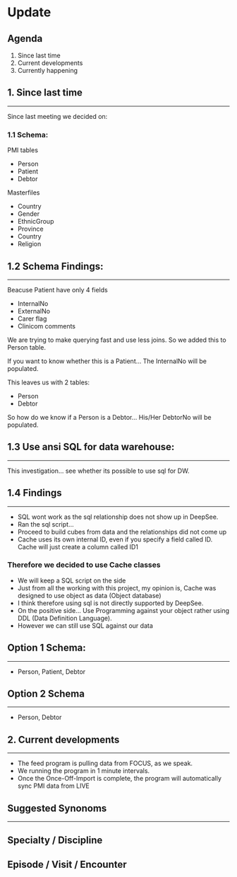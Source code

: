 # Update

## Agenda

1. Since last time
2. Current developments
3. Currently happening

## 1. Since last time

---

Since last meeting we decided on:

### 1.1 Schema:

PMI tables
- Person
- Patient
- Debtor

Masterfiles
 - Country
 - Gender
 - EthnicGroup
 - Province
 - Country
 - Religion


## 1.2 Schema Findings:

---

Beacuse Patient have only 4 fields
- InternalNo
- ExternalNo
- Carer flag
- Clinicom comments

We are trying to make querying fast and use less joins. 
So we added this to Person table.

If you want to know whether this is a Patient... The InternalNo will be populated.

This leaves us with 2 tables:

 - Person
 - Debtor

So how do we know if a Person is a Debtor... His/Her DebtorNo will be populated. 
 
## 1.3 Use ansi SQL for data warehouse:

---

This investigation... see whether its possible to 
use sql for DW.


## 1.4 Findings

---

- SQL wont work as the sql relationship does not show up in DeepSee.
- Ran the sql script...
- Proceed to build cubes from data and the relationships did not come up
- Cache uses its own internal ID, even if you specify a field called ID.
  Cache will just create a column called ID1

### Therefore we decided to use Cache classes
- We will keep a SQL script on the side
- Just from all the working with this project, my opinion is, 
  Cache was designed to use object as data (Object database)
- I think therefore using sql is not directly supported by DeepSee.
- On the positive side... Use Programming against your object rather 
  using DDL (Data Definition Language).
- However we can still use SQL against our data

##  Option 1 Schema:

---

 - Person, Patient, Debtor

## Option 2 Schema

---

 - Person, Debtor

## 2. Current developments

---

- The feed program is pulling data from FOCUS, as we speak.
- We running the program in 1 minute intervals.
- Once the Once-Off-Import is complete, the program will automatically 
  sync PMI data from LIVE

 
## Suggested Synonoms

---

## Specialty / Discipline
## Episode / Visit / Encounter
## 